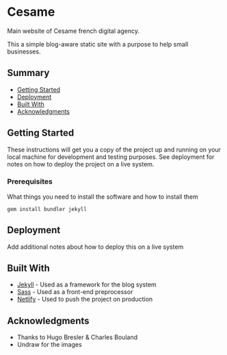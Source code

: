 # Cesame

Main website of Cesame french digital agency.

This a simple blog-aware static site with a purpose to help small businesses.

## Summary

  - [Getting Started](#getting-started)
  - [Deployment](#deployment)
  - [Built With](#built-with)
  - [Acknowledgments](#acknowledgments)

## Getting Started

These instructions will get you a copy of the project up and running on
your local machine for development and testing purposes. See deployment
for notes on how to deploy the project on a live system.

### Prerequisites

What things you need to install the software and how to install them

    gem install bundler jekyll

## Deployment

Add additional notes about how to deploy this on a live system

## Built With

  - [Jekyll](https://jekyllrb.com/) - Used
    as a framework for the blog system
  - [Sass](https://sass-lang.com/) - Used as a front-end preprocessor
  - [Netlify](https://www.netlify.com/) - Used to push the project on production

## Acknowledgments

  - Thanks to Hugo Bresler & Charles Bouland
  - Undraw for the images